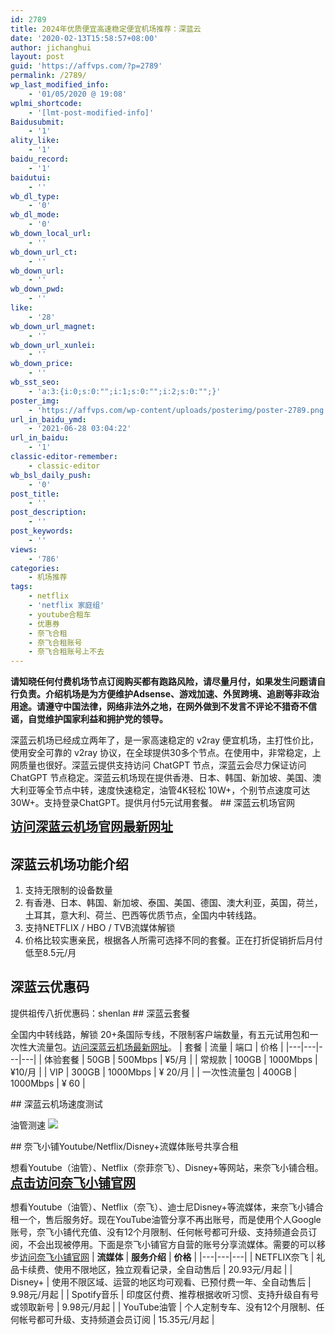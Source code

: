 ```yaml
---
id: 2789
title: 2024年优质便宜高速稳定便宜机场推荐：深蓝云
date: '2020-02-13T15:58:57+08:00'
author: jichanghui
layout: post
guid: 'https://affvps.com/?p=2789'
permalink: /2789/
wp_last_modified_info:
    - '01/05/2020 @ 19:08'
wplmi_shortcode:
    - '[lmt-post-modified-info]'
Baidusubmit:
    - '1'
ality_like:
    - '1'
baidu_record:
    - '1'
baidutui:
    - ''
wb_dl_type:
    - '0'
wb_dl_mode:
    - '0'
wb_down_local_url:
    - ''
wb_down_url_ct:
    - ''
wb_down_url:
    - ''
wb_down_pwd:
    - ''
like:
    - '28'
wb_down_url_magnet:
    - ''
wb_down_url_xunlei:
    - ''
wb_down_price:
    - ''
wb_sst_seo:
    - 'a:3:{i:0;s:0:"";i:1;s:0:"";i:2;s:0:"";}'
poster_img:
    - 'https://affvps.com/wp-content/uploads/posterimg/poster-2789.png'
url_in_baidu_ymd:
    - '2021-06-28 03:04:22'
url_in_baidu:
    - '1'
classic-editor-remember:
    - classic-editor
wb_bsl_daily_push:
    - '0'
post_title:
    - ''
post_description:
    - ''
post_keywords:
    - ''
views:
    - '786'
categories:
    - 机场推荐
tags:
    - netflix
    - 'netflix 家庭组'
    - youtube合租车
    - 优惠券
    - 奈飞合租
    - 奈飞合租账号
    - 奈飞合租账号上不去
---
```


**请知晓任何付费机场节点订阅购买都有跑路风险，请尽量月付，如果发生问题请自行负责。介绍机场是为方便维护Adsense、游戏加速、外贸跨境、追剧等非政治用途。请遵守中国法律，网络非法外之地，在网外做到不发言不评论不猎奇不信谣，自觉维护国家利益和拥护党的领导。**

 深蓝云机场已经成立两年了，是一家高速稳定的 v2ray 便宜机场，主打性价比，使用安全可靠的 v2ray 协议，在全球提供30多个节点。在使用中，非常稳定，上网质量也很好。深蓝云提供支持访问 ChatGPT 节点，深蓝云会尽力保证访问 ChatGPT 节点稳定。深蓝云机场现在提供香港、日本、韩国、新加坡、美国、澳大利亚等全节点中转，速度快速稳定，油管4K轻松 10W+，个别节点速度可达30W+。支持登录ChatGPT。提供月付5元试用套餐。 ## 深蓝云机场官网

[**<span style="font-size: 20px;">访问深蓝云机场官网最新网址</span>**](https://affvps.com/shenlanyun)

## 深蓝云机场功能介绍

1. 支持无限制的设备数量
2. 有香港、日本、韩国、新加坡、泰国、美国、德国、澳大利亚，英国，荷兰，土耳其，意大利、荷兰、巴西等优质节点，全国内中转线路。
3. 支持NETFLIX / HBO / TVB流媒体解锁
4. 价格比较实惠亲民，根据各人所需可选择不同的套餐。正在打折促销折后月付低至8.5元/月
 
## 深蓝云优惠码

 提供祖传八折优惠码：shenlan ## 深蓝云套餐

 全国内中转线路，解锁 20+条国际专线，不限制客户端数量，有五元试用包和一次性大流量包。[访问深蓝云机场最新网址](https://affvps.com/shenlanyun)。 | 套餐 | 流量 | 端口 | 价格 |
|---|---|---|---|
| 体验套餐 | 50GB | 500Mbps | ¥5/月 |
| 常规款 | 100GB | 1000Mbps | ¥10/月 |
| VIP | 300GB | 1000Mbps | ¥ 20/月 |
| 一次性流量包 | 400GB | 1000Mbps | ¥ 60 |

<div class="card-item min-w-300 cursor-pointer" data-v-79fa0f66=""><div class="n-card n-card--bordered n-card--hoverable max-w-100% w-375" data-v-79fa0f66="">## 深蓝云机场速度测试

 油管测速 ![](https://affvps.com/wp-content/uploads/2020/02/1724411712-a8d4cc82-a2b4-40e0-964b-cfa20db76497.png) </div> </div>## 奈飞小铺Youtube/Netflix/Disney+流媒体账号共享合租

 想看Youtube（油管）、Netflix（奈菲奈飞）、Disney+等网站，来奈飞小铺合租。 **<span style="font-size: 20px;">[点击访问奈飞小铺官网](https://affvps.com/naifeixiaopu)</span>**

 想看Youtube（油管）、Netflix（奈飞）、迪士尼Disney+等流媒体，来奈飞小铺合租一个，售后服务好。现在YouTube油管分享不再出账号，而是使用个人Google账号，奈飞小铺代充值、没有12个月限制、任何帐号都可升级、支持频道会员订阅，不会出现被停用。下面是奈飞小铺官方自营的账号分享流媒体。需要的可以移步[访问奈飞小铺官网](https://affvps.com/naifeixiaopu) | **流媒体** | **服务介绍** | **价格** |
|---|---|---|
| NETFLIX奈飞 | 礼品卡续费、使用不限地区，独立观看记录，全自动售后 | 20.93元/月起 |
| Disney+ | 使用不限区域、运营的地区均可观看、已预付费一年、全自动售后 | 9.98元/月起 |
| Spotify音乐 | 印度区付费、推荐根据收听习惯、支持升级自有号或领取新号 | 9.98元/月起 |
| YouTube油管 | 个人定制专车、没有12个月限制、任何帐号都可升级、支持频道会员订阅 | 15.35元/月起 |